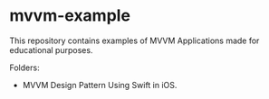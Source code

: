 # mvvm-example

This repository contains examples of MVVM Applications made for educational purposes.

Folders: 
- MVVM Design Pattern Using Swift in iOS.
